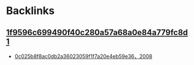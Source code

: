 
# Backlinks
## [1f9596c699490f40c280a57a68a0e84a779fc8d1](1f9596c699490f40c280a57a68a0e84a779fc8d1.md)
- [0c025b8f8ac0db2a36023059f1f7a20e4eb59e36，2008](0c025b8f8ac0db2a36023059f1f7a20e4eb59e36，2008.md)

